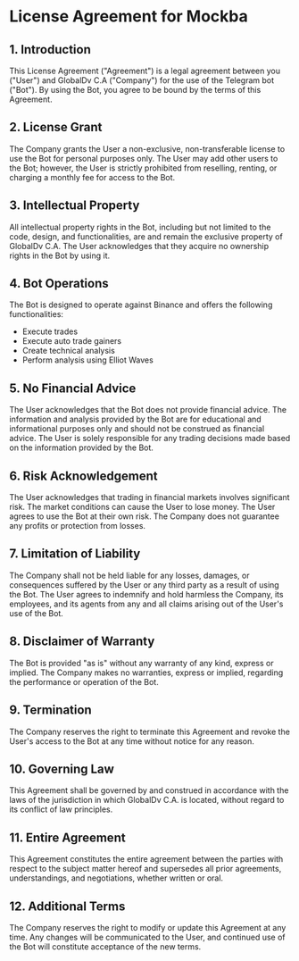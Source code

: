 # License Agreement for Mockba

## 1. Introduction

This License Agreement ("Agreement") is a legal agreement between you ("User") and GlobalDv C.A ("Company") for the use of the Telegram bot ("Bot"). By using the Bot, you agree to be bound by the terms of this Agreement.

## 2. License Grant

The Company grants the User a non-exclusive, non-transferable license to use the Bot for personal purposes only. The User may add other users to the Bot; however, the User is strictly prohibited from reselling, renting, or charging a monthly fee for access to the Bot.

## 3. Intellectual Property

All intellectual property rights in the Bot, including but not limited to the code, design, and functionalities, are and remain the exclusive property of GlobalDv C.A. The User acknowledges that they acquire no ownership rights in the Bot by using it.

## 4. Bot Operations

The Bot is designed to operate against Binance and offers the following functionalities:
- Execute trades
- Execute auto trade gainers
- Create technical analysis
- Perform analysis using Elliot Waves

## 5. No Financial Advice

The User acknowledges that the Bot does not provide financial advice. The information and analysis provided by the Bot are for educational and informational purposes only and should not be construed as financial advice. The User is solely responsible for any trading decisions made based on the information provided by the Bot.

## 6. Risk Acknowledgement

The User acknowledges that trading in financial markets involves significant risk. The market conditions can cause the User to lose money. The User agrees to use the Bot at their own risk. The Company does not guarantee any profits or protection from losses.

## 7. Limitation of Liability

The Company shall not be held liable for any losses, damages, or consequences suffered by the User or any third party as a result of using the Bot. The User agrees to indemnify and hold harmless the Company, its employees, and its agents from any and all claims arising out of the User's use of the Bot.

## 8. Disclaimer of Warranty

The Bot is provided "as is" without any warranty of any kind, express or implied. The Company makes no warranties, express or implied, regarding the performance or operation of the Bot.

## 9. Termination

The Company reserves the right to terminate this Agreement and revoke the User's access to the Bot at any time without notice for any reason.

## 10. Governing Law

This Agreement shall be governed by and construed in accordance with the laws of the jurisdiction in which GlobalDv C.A. is located, without regard to its conflict of law principles.

## 11. Entire Agreement

This Agreement constitutes the entire agreement between the parties with respect to the subject matter hereof and supersedes all prior agreements, understandings, and negotiations, whether written or oral.

## 12. Additional Terms

The Company reserves the right to modify or update this Agreement at any time. Any changes will be communicated to the User, and continued use of the Bot will constitute acceptance of the new terms.
